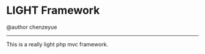 LIGHT Framework
=============
@author chenzeyue
____________________

This is a really light php mvc framework. 